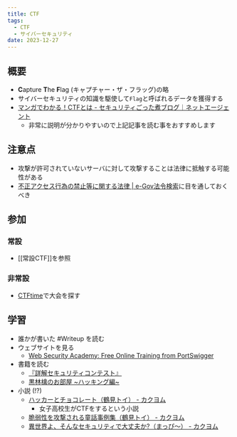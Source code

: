 ```yaml
---
title: CTF
tags:
  - CTF
  - サイバーセキュリティ
date: 2023-12-27
---
```

## 概要
- **C**apture **T**he **F**lag (キャプチャー・ザ・フラッグ)の略
- サイバーセキュリティの知識を駆使して`Flag`と呼ばれるデータを獲得する
- [マンガでわかる！CTFとは - セキュリティごった煮ブログ｜ネットエージェント](https://netagent.co.jp/study/blog/easy/20191212.html)
    - 非常に説明が分かりやすいので上記記事を読む事をおすすめします
## 注意点
- 攻撃が許可されていないサーバに対して攻撃することは法律に抵触する可能性がある
- [不正アクセス行為の禁止等に関する法律 | e-Gov法令検索](https://elaws.e-gov.go.jp/document?lawid=411AC0000000128_20220617_504AC0000000068)に目を通しておくべき
## 参加
### 常設
- [[常設CTF]]を参照
### 非常設
- [CTFtime](https://ctftime.org/)で大会を探す
## 学習
- 誰かが書いた #Writeup を読む
- ウェブサイトを見る
    - [Web Security Academy: Free Online Training from PortSwigger](https://portswigger.net/web-security)
- 書籍を読む
    - [『詳解セキュリティコンテスト』](https://ctfbook.github.io/2nd/)
    - [黒林檎のお部屋 ~ハッキング編~](http://ruffnex.net/kuroringo/pdf/Hack.pdf)
- 小説 (!?)
    - [ハッカーとチョコレート（鶴見トイ） - カクヨム](https://kakuyomu.jp/works/1177354054885669846)
        - 女子高校生がCTFをするという小説
    - [脆弱性を攻撃される童話事例集（鶴見トイ） - カクヨム](https://kakuyomu.jp/works/1177354054882453808)
    - [異世界よ、そんなセキュリティで大丈夫か?（まっぴ～） - カクヨム](https://kakuyomu.jp/works/1177354054885538965)